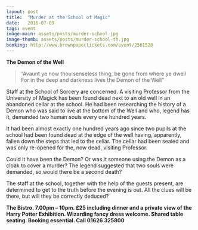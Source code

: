 ```yaml
---
layout: post
title:  "Murder at the School of Magic"
date:   2016-07-09
tags: event
image-main: assets/posts/murder-school.jpg
image-thumb: assets/posts/murder-school-th.jpg
booking: http://www.brownpapertickets.com/event/2561520
---
```


**The Demon of the Well**

> “Avaunt ye now thou senseless thing, be gone from where ye dwell
For in the deep and darkness lives the Demon of the Well”

Staff at the School of Sorcery are concerned. A visiting Professor from the University of Magick has been found dead next to an old well in an abandoned cellar at the school. He had been researching the history of a Demon who was said to live at the bottom of the Well and who, legend has it, demanded two human souls every one hundred years.

It had been almost exactly one hundred years ago since two pupils at the school had been found dead at the edge of the well having, apparently, fallen down the steps that led to the cellar. The cellar had been sealed and was only re-opened for the, now dead, visiting Professor.

Could it have been the Demon? Or was it someone using the Demon as a cloak to cover a murder? The legend suggested that two souls were demanded, so would there be a second death?

The staff at the school, together with the help of the guests present, are determined to get to the truth before the evening is out. All the clues will be there, but will they be correctly deduced?

**The Bistro. 7.00pm – 10pm. £25 including dinner and a private view of the Harry Potter Exhibition. Wizarding fancy dress welcome. Shared table seating. Booking essential. Call 01626 325800**
